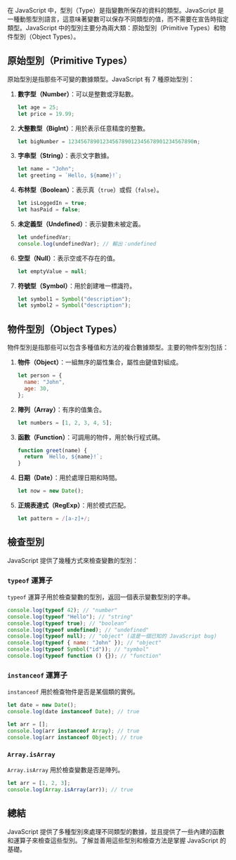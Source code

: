 在 JavaScript 中，型別（Type）是指變數所保存的資料的類型。JavaScript 是一種動態型別語言，這意味著變數可以保存不同類型的值，而不需要在宣告時指定類型。JavaScript 中的型別主要分為兩大類：原始型別（Primitive Types）和物件型別（Object Types）。

## 原始型別（Primitive Types）

原始型別是指那些不可變的數據類型。JavaScript 有 7 種原始型別：

1. **數字型（Number）**：可以是整數或浮點數。

   ```javascript
   let age = 25;
   let price = 19.99;
   ```

2. **大整數型（BigInt）**：用於表示任意精度的整數。

   ```javascript
   let bigNumber = 1234567890123456789012345678901234567890n;
   ```

3. **字串型（String）**：表示文字數據。

   ```javascript
   let name = "John";
   let greeting = `Hello, ${name}!`;
   ```

4. **布林型（Boolean）**：表示真（`true`）或假（`false`）。

   ```javascript
   let isLoggedIn = true;
   let hasPaid = false;
   ```

5. **未定義型（Undefined）**：表示變數未被定義。

   ```javascript
   let undefinedVar;
   console.log(undefinedVar); // 輸出：undefined
   ```

6. **空型（Null）**：表示空或不存在的值。

   ```javascript
   let emptyValue = null;
   ```

7. **符號型（Symbol）**：用於創建唯一標識符。
   ```javascript
   let symbol1 = Symbol("description");
   let symbol2 = Symbol("description");
   ```

## 物件型別（Object Types）

物件型別是指那些可以包含多種值和方法的複合數據類型。主要的物件型別包括：

1. **物件（Object）**：一組無序的屬性集合，屬性由鍵值對組成。

   ```javascript
   let person = {
     name: "John",
     age: 30,
   };
   ```

2. **陣列（Array）**：有序的值集合。

   ```javascript
   let numbers = [1, 2, 3, 4, 5];
   ```

3. **函數（Function）**：可調用的物件，用於執行程式碼。

   ```javascript
   function greet(name) {
     return `Hello, ${name}!`;
   }
   ```

4. **日期（Date）**：用於處理日期和時間。

   ```javascript
   let now = new Date();
   ```

5. **正規表達式（RegExp）**：用於模式匹配。
   ```javascript
   let pattern = /[a-z]+/;
   ```

## 檢查型別

JavaScript 提供了幾種方式來檢查變數的型別：

### `typeof` 運算子

`typeof` 運算子用於檢查變數的型別，返回一個表示變數型別的字串。

```javascript
console.log(typeof 42); // "number"
console.log(typeof "Hello"); // "string"
console.log(typeof true); // "boolean"
console.log(typeof undefined); // "undefined"
console.log(typeof null); // "object" (這是一個已知的 JavaScript bug)
console.log(typeof { name: "John" }); // "object"
console.log(typeof Symbol("id")); // "symbol"
console.log(typeof function () {}); // "function"
```

### `instanceof` 運算子

`instanceof` 用於檢查物件是否是某個類的實例。

```javascript
let date = new Date();
console.log(date instanceof Date); // true

let arr = [];
console.log(arr instanceof Array); // true
console.log(arr instanceof Object); // true
```

### `Array.isArray`

`Array.isArray` 用於檢查變數是否是陣列。

```javascript
let arr = [1, 2, 3];
console.log(Array.isArray(arr)); // true
```

## 總結

JavaScript 提供了多種型別來處理不同類型的數據，並且提供了一些內建的函數和運算子來檢查這些型別。了解並善用這些型別和檢查方法是掌握 JavaScript 的基礎。
